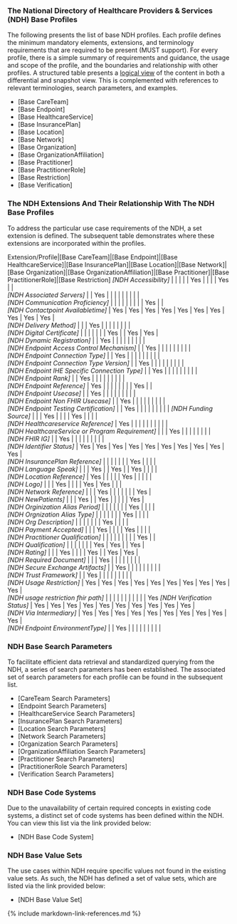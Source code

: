 ### The National Directory of Healthcare Providers & Services (NDH) Base Profiles
The following presents the list of base NDH profiles. Each profile defines the minimum mandatory elements, extensions, and terminology requirements that are required to be present (MUST support). For every profile, there is a simple summary of  requirements and guidance, the usage and scope of the profile, and the boundaries and relationship with other profiles. A structured table presents a [logical view](https://hl7.org/fhir/R4/formats.html#table) of the content in both a differential and snapshot view. This is complemented with references to relevant terminologies, search parameters, and examples.

* [Base CareTeam]
* [Base Endpoint]
* [Base HealthcareService]
* [Base InsurancePlan]
* [Base Location]
* [Base Network]
* [Base Organization]
* [Base OrganizationAffiliation]
* [Base Practitioner]
* [Base PractitionerRole]
* [Base Restriction]
* [Base Verification]

### The NDH Extensions And Their Relationship With The NDH Base Profiles
To address the particular use case requirements of the NDH, a set extension is defined. The subsequent table demonstrates where these extensions are incorporated within the profiles.
<style>
    th{border: solid 2px lightgrey;}
    td{border: solid 2px lightgrey;}
</style>

Extension/Profile|[Base CareTeam]|[Base Endpoint]|[Base HealthcareService]|[Base InsurancePlan]|[Base Location]|[Base Network]|[Base Organization]|[Base OrganizationAffiliation]|[Base Practitioner]|[Base PractitionerRole]|[Base Restriction]
*[NDH Accessibility]*                            |     |     |     |     | Yes |     |     |     | Yes |     |     
*[NDH Associated Servers]*                       |     | Yes |     |     |     |     |     |     |     |     |        
*[NDH Communication Proficiency]*                |     |     |     |     |     |     |     |     | Yes |     |     
*[NDH Contactpoint Availabletime]*               | Yes | Yes | Yes | Yes | Yes | Yes | Yes | Yes | Yes | Yes |     
*[NDH Delivery Method]*                          |     |     | Yes |     |     |     |     |     |     |     |     
*[NDH Digital Certificate]*                      |     |     |     |     |     |     | Yes |     | Yes | Yes |     
*[NDH Dynamic Registration]*                     |     | Yes |     |     |     |     |     |     |     |     |     
*[NDH Endpoint Access Control Mechanism]*        |     | Yes |     |     |     |     |     |     |     |     |     
*[NDH Endpoint Connection Type]*                 |     | Yes |     |     |     |     |     |     |     |     |     
*[NDH Endpoint Connection Type Version]*         |     | Yes |     |     |     |     |     |     |     |     |     
*[NDH Endpoint IHE Specific Connection Type]*    |     | Yes |     |     |     |     |     |     |     |     |     
*[NDH Endpoint Rank]*                            |     | Yes |     |     |     |     |     |     |     |     |     
*[NDH Endpoint Reference]*                       | Yes |     |     |     |     |     |     |     | Yes |     |     
*[NDH Endpoint Usecase]*                         |     | Yes |     |     |     |     |     |     |     |     |     
*[NDH Endpoint Non FHIR Usecase]*                |     | Yes |     |     |     |     |     |     |     |     |   
*[NDH Endpoint Testing Certification]*           |     | Yes |     |     |     |     |     |     |     |     |
*[NDH Funding Source]*                           |     |     | Yes |     |     |     | Yes |     |     |     |     
*[NDH Healthcareservice Reference]*              | Yes |     |     |     |     |     |     |     |     |     |     
*[NDH HealthcareService or Program Requirement]* |     |     | Yes |     |     |     |     |     |     |     |     
*[NDH FHIR IG]*                                  |     | Yes |     |     |     |     |     |     |     |     |     
*[NDH Identifier Status]*                        | Yes | Yes | Yes | Yes | Yes | Yes | Yes | Yes | Yes | Yes |     
*[NDH InsurancePlan Reference]*                  |     |     |     |     |     |     | Yes |     |     |     |     
*[NDH Language Speak]*                           |     |     | Yes |     | Yes |     | Yes |     |     |     |     
*[NDH Location Reference]*                       | Yes |     |     |     |     | Yes |     |     |     |     |     
*[NDH Logo]*                                     |     |     | Yes |     |     |     | Yes | Yes |     |     |     
*[NDH Network Reference]*                        |     |     | Yes |     |     |     |     |     |     | Yes |     
*[NDH NewPatients]*                              |     |     | Yes |     | Yes |     |     |     |     | Yes |     
*[NDH Orginization Alias Period]*                |     |     |     |     |     |     | Yes |     |     |     |     
*[NDH Orgnization Alias Type]*                   |     |     |     |     |     |     | Yes |     |     |     |     
*[NDH Org Description]*                          |     |     |     |     |     |     | Yes |     |     |     |     
*[NDH Payment Accepted]*                         |     |     | Yes |     |     |     | Yes |     |     |     |     
*[NDH Practitioner Qualification]*               |     |     |     |     |     |     |     |     | Yes |     |     
*[NDH Qualification]*                            |     |     |     |     |     |     | Yes | Yes |     | Yes |     
*[NDH Rating]*                                   |     |     | Yes |     |     |     | Yes |     | Yes | Yes |     
*[NDH Required Document]*                        |     |     | Yes |     |     |     |     |     |     |     |     
*[NDH Secure Exchange Artifacts]*                |     | Yes |     |     |     |     |     |     |     |     |     
*[NDH Trust Framework]*                          |     | Yes |     |     |     |     |     |     |     |     |     
*[NDH Usage Restriction]*                        | Yes | Yes | Yes | Yes | Yes | Yes | Yes | Yes | Yes | Yes |     
*[NDH usage restriction fhir path]*              |     |     |     |     |     |     |     |     |     |     | Yes 
*[NDH Verification Status]*                      | Yes | Yes | Yes | Yes | Yes | Yes | Yes | Yes | Yes | Yes |     
*[NDH Via Intermediary]*                         | Yes | Yes | Yes | Yes | Yes | Yes | Yes | Yes | Yes | Yes |     
*[NDH Endpoint EnvironmentType]*                 |     | Yes |     |     |     |     |     |     |     |     |


### NDH Base Search Parameters
To facilitate efficient data retrieval and standardized querying from the NDH, a series of search parameters has been established. The associated set of search parameters for each profile can be found in the subsequent list.

* [CareTeam Search Parameters]
* [Endpoint Search Parameters]
* [HealthcareService Search Parameters]
* [InsurancePlan Search Parameters]
* [Location Search Parameters]
* [Network Search Parameters]
* [Organization Search Parameters]
* [OrganizationAffiliation Search Parameters]
* [Practitioner Search Parameters]
* [PractitionerRole Search Parameters]
* [Verification Search Parameters]

### NDH Base Code Systems
Due to the unavailability of certain required concepts in existing code systems, a distinct set of code systems has been defined within the NDH. You can view this list via the link provided below:
* [NDH Base Code System]


### NDH Base Value Sets
The use cases within NDH require specific values not found in the existing value sets. As such, the NDH has defined a set of value sets, which are listed via the link provided below:
* [NDH Base Value Set]




{% include markdown-link-references.md %}